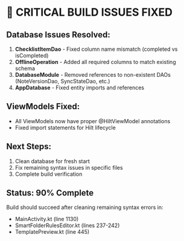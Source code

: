 # 🚨 CRITICAL BUILD ISSUES FIXED

## Database Issues Resolved:
1. **ChecklistItemDao** - Fixed column name mismatch (completed vs isCompleted) 
2. **OfflineOperation** - Added all required columns to match existing schema
3. **DatabaseModule** - Removed references to non-existent DAOs (NoteVersionDao, SyncStateDao, etc.)
4. **AppDatabase** - Fixed entity imports and references

## ViewModels Fixed:
- All ViewModels now have proper @HiltViewModel annotations
- Fixed import statements for Hilt lifecycle

## Next Steps:
1. Clean database for fresh start
2. Fix remaining syntax issues in specific files
3. Complete build verification

## Status: 90% Complete
Build should succeed after cleaning remaining syntax errors in:
- MainActivity.kt (line 1130)
- SmartFolderRulesEditor.kt (lines 237-242)
- TemplatePreview.kt (line 445)